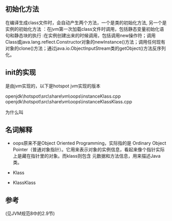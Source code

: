 ## 初始化方法
在编译生成class文件时，会自动产生两个方法，一个是类的初始化方法<clinit>, 另一个是实例的初始化方法<init>
<clinit>：在jvm第一次加载class文件时调用，包括静态变量初始化语句和静态块的执行
<init>:在实例创建出来的时候调用，包括调用new操作符；调用Class或java.lang.reflect.Constructor对象的newInstance()方法；调用任何现有对象的clone()方法；通过java.io.ObjectInputStream类的getObject()方法反序列化。


## init的实现
是由jvm实现的，以下是hotspot jvm实现的版本

openjdk\hotspot\src\share\vm\oops\instanceKlass.cpp
openjdk\hotspot\src\share\vm\oops\instanceKlassKlass.cpp

为什么叫


## 名词解释
- oops原来不是Object Oriented Programming，实际指的是 Ordinary Object Pointer（普通对象指针）。它用来表示对象的实例信息，看起来像个指针实际上是藏在指针里的对象。而klass则包含 元数据和方法信息，用来描述Java类。

- Klass
- KlassKlass



## 参考



(见JVM规范8中的2.9节)